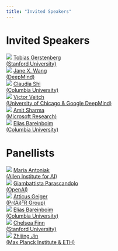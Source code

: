 ```yaml
---
title: "Invited Speakers"
---
```


# Invited Speakers

<div class="list-of-people">
    <div class="person">
        <td><img src="/speaker1_tobias.jpg"></td>
        <td><a href="https://cicl.stanford.edu/member/tobias_gerstenberg/">Tobias Gerstenberg <br>(Stanford University)</a></td>
    </div>
    <div class="person">
        <td><img src="/speaker2_jane.jpeg"></td>
        <td><a href="https://www.janexwang.com/">Jane X. Wang<br>(DeepMind)</a></td>
    </div>
    <div class="person">
        <td><img src="/speaker3_claudia.jpeg"></td>
        <td><a href="https://claudiajshi.com/">Claudia Shi<br>(Columbia University)</a></td>
    </div>
    <div class="person">
        <td><img src="/speaker4_victor.jpeg"></td>
        <td><a href="http://victorveitch.com/">Victor Veitch<br>(University of Chicago & Google DeepMind)</a></td>
    </div>
        <div class="person">
        <td><img src="/speaker5_amit.jpeg"></td>
        <td><a href="https://amitsharma.in//">Amit Sharma<br>(Microsoft Research)</a></td>
    </div>
        <div class="person">
        <td><img src="/speaker6_elias.jpeg"></td>
        <td><a href="https://causalai.net/">Elias Bareinboim<br>(Columbia University)</a></td>
    </div>
</div>


# Panellists 

<div class="list-of-people">
    <div class="person">
        <td><img src="/panellist1_maria.png"></td>
        <td><a href="https://maria-antoniak.github.io/">Maria Antoniak<br>(Allen Institute for AI)</a></td>
    </div>
    <div class="person">
        <td><img src="/panellist2_gp.jpeg"></td>
        <td><a href="https://sites.google.com/view/giambattista-parascandolo/home/">Giambattista Parascandolo<br>(OpenAI)</a></td>
    </div>
    <div class="person">
        <td><img src="/panellist3_atticus.jpeg"></td>
        <td><a href="https://atticusg.github.io/">Atticus Geiger<br>(Pr(Ai)²R Group)</a></td>
    </div>
    <!-- <div class="person">
        <td><img src="/panellist4_charlotte.webp"></td>
        <td><a href="https://aimm.epfl.ch/">Charlotte Bunne<br>(EPFL)</a></td>
    </div> -->
    <div class="person">
        <td><img src="/speaker6_elias.jpeg"></td>
        <td><a href="https://causalai.net/">Elias Bareinboim<br>(Columbia University)</a></td>
    </div>
        <div class="person">
        <td><img src="/panellist5_chelsea.jpeg"></td>
        <td><a href="https://ai.stanford.edu/~cbfinn/">Chelsea Finn<br>(Stanford University)</a></td>
    </div>
    <div class="person">
        <td><img src="/panellist6_zhijing.png"></td>
        <td><a href="https://zhijing-jin.com/fantasy/">Zhijing Jin<br>(Max Planck Institute & ETH)</a></td>
    </div>
</div>